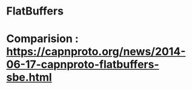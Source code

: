 # FlatBuffers


# Comparision : https://capnproto.org/news/2014-06-17-capnproto-flatbuffers-sbe.html
